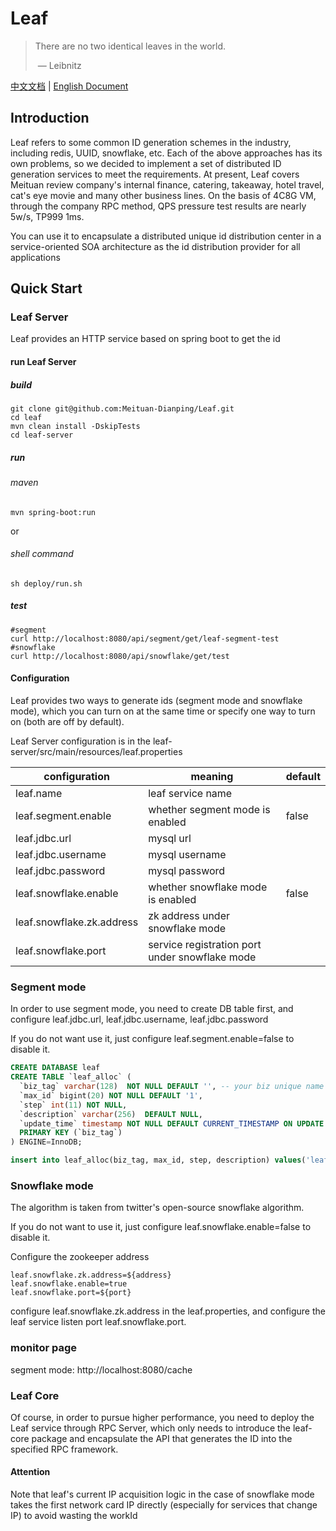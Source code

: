 # Leaf

> There are no two identical leaves in the world.
>
> ​               — Leibnitz

[中文文档](./README_CN.md) | [English Document](./README.md)

## Introduction

Leaf refers to some common ID generation schemes in the industry, including redis, UUID, snowflake, etc.
Each of the above approaches has its own problems, so we decided to implement a set of distributed ID generation services to meet the requirements.
At present, Leaf covers Meituan review company's internal finance, catering, takeaway, hotel travel, cat's eye movie and many other business lines. On the basis of 4C8G VM, through the company RPC method, QPS pressure test results are nearly 5w/s, TP999 1ms.

You can use it to encapsulate a distributed unique id distribution center in a service-oriented SOA architecture as the id distribution provider for all applications

## Quick Start

### Leaf Server

Leaf provides an HTTP service based on spring boot to get the id

#### run Leaf Server

##### build

```shell
git clone git@github.com:Meituan-Dianping/Leaf.git
cd leaf
mvn clean install -DskipTests
cd leaf-server
```

##### run
###### maven

```shell
mvn spring-boot:run
```

or 
###### shell command

```shell
sh deploy/run.sh
```

##### test

```shell
#segment
curl http://localhost:8080/api/segment/get/leaf-segment-test
#snowflake
curl http://localhost:8080/api/snowflake/get/test
```

#### Configuration

Leaf provides two ways to generate ids (segment mode and snowflake mode), which you can turn on at the same time or specify one way to turn on (both are off by default).

Leaf Server configuration is in the leaf-server/src/main/resources/leaf.properties

| configuration             | meaning                          | default |
| ------------------------- | ----------------------------- | ------ |
| leaf.name                 | leaf service name                  |        |
| leaf.segment.enable       | whether segment mode is enabled             | false  |
| leaf.jdbc.url             | mysql url                 |        |
| leaf.jdbc.username        | mysql username                 |        |
| leaf.jdbc.password        | mysql password                   |        |
| leaf.snowflake.enable     | whether snowflake mode is enabled         | false  |
| leaf.snowflake.zk.address | zk address under snowflake mode      |        |
| leaf.snowflake.port       | service registration port under snowflake mode |        |

### Segment mode 

In order to use segment mode, you need to create DB table first, and configure leaf.jdbc.url, leaf.jdbc.username, leaf.jdbc.password

If you do not want use it, just configure leaf.segment.enable=false to disable it.

```sql
CREATE DATABASE leaf
CREATE TABLE `leaf_alloc` (
  `biz_tag` varchar(128)  NOT NULL DEFAULT '', -- your biz unique name
  `max_id` bigint(20) NOT NULL DEFAULT '1',
  `step` int(11) NOT NULL,
  `description` varchar(256)  DEFAULT NULL,
  `update_time` timestamp NOT NULL DEFAULT CURRENT_TIMESTAMP ON UPDATE CURRENT_TIMESTAMP,
  PRIMARY KEY (`biz_tag`)
) ENGINE=InnoDB;

insert into leaf_alloc(biz_tag, max_id, step, description) values('leaf-segment-test', 1, 2000, 'Test leaf Segment Mode Get Id')
```
### Snowflake mode 

The algorithm is taken from twitter's open-source snowflake algorithm.

If you do not want to use it, just configure leaf.snowflake.enable=false to disable it.

Configure the zookeeper address

```
leaf.snowflake.zk.address=${address}
leaf.snowflake.enable=true
leaf.snowflake.port=${port}
```

configure leaf.snowflake.zk.address in the leaf.properties, and configure the leaf service listen port leaf.snowflake.port.

### monitor page

segment mode: http://localhost:8080/cache

### Leaf Core 

Of course, in order to pursue higher performance, you need to deploy the Leaf service through RPC Server, which only needs to introduce the leaf-core package and encapsulate the API that generates the ID into the specified RPC framework.

#### Attention
Note that leaf's current IP acquisition logic in the case of snowflake mode takes the first network card IP directly (especially for services that change IP) to avoid wasting the workId
